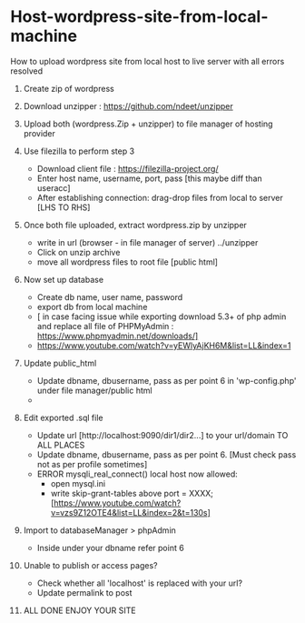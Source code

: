 # Host-wordpress-site-from-local-machine
How to upload wordpress site from local host to live server with all errors resolved

1. Create zip of wordpress

2. Download unzipper : https://github.com/ndeet/unzipper

3. Upload both (wordpress.Zip + unzipper) to file manager of hosting provider

4. Use filezilla to perform step 3
	- Download client file : https://filezilla-project.org/
	- Enter host name, username, port, pass [this maybe diff than useracc]
	- After establishing connection: drag-drop files from local to server 		[LHS TO RHS]

5. Once both file uploaded, extract wordpress.zip by unzipper
	- write in url (browser - in file manager of server) ../unzipper
	- Click on unzip archive
	- move all wordpress files to root file [public html]
	
6. Now set up database
	- Create db name, user name, password
	- export db from local machine 
	- [ in case facing issue while exporting download 5.3+ of php admin and replace all file of PHPMyAdmin : https://www.phpmyadmin.net/downloads/]
	- https://www.youtube.com/watch?v=yEWlyAjKH6M&list=LL&index=1
7. Update public_html
	- Update dbname, dbusername, pass as per point 6 in 'wp-config.php' under file manager/public html
	- 
8. Edit exported .sql file
	- Update url [http://localhost:9090/dir1/dir2...] to your url/domain 
		TO 	ALL 	PLACES
	- Update dbname, dbusername, pass as per point 6. [Must check pass not as 		per profile sometimes]
	- ERROR mysqli_real_connect() local host now allowed: 
		- open mysql.ini 
		- write skip-grant-tables above port = XXXX;
		[https://www.youtube.com/watch?v=vzs9Z12OTE4&list=LL&index=2&t=130s]

9. Import to databaseManager > phpAdmin
	- Inside under your dbname refer point 6

10. Unable to publish or access pages?
	- Check whether all 'localhost' is replaced with your url?
	- Update permalink to post

11. ALL DONE ENJOY YOUR SITE
	
	
